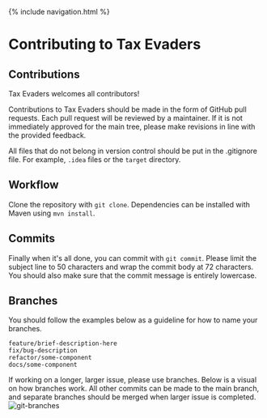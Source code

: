 {% include navigation.html %}
# Contributing to Tax Evaders

## Contributions

Tax Evaders welcomes all contributors!

Contributions to Tax Evaders should be made in the form of GitHub pull requests. Each pull request will
be reviewed by a maintainer. If it is not immediately approved for the main tree, please make revisions
in line with the provided feedback.

All files that do not belong in version control should be put in the .gitignore file. For example, `.idea` files or the `target` directory.

## Workflow

Clone the repository with `git clone`. Dependencies can be installed with Maven using `mvn install`.

## Commits

Finally when it's all done, you can commit with `git commit`. Please limit the subject line to 50 characters and wrap the commit body at 72 characters. 
You should also make sure that the commit message is entirely lowercase. 

## Branches

You should follow the examples below as a guideline for how to name your branches.
```
feature/brief-description-here
fix/bug-description
refactor/some-component
docs/some-component
```
If working on a longer, larger issue, please use branches. Below is a visual on how branches work. All other commits can be made to the main branch, and separate branches should be merged when larger issue is completed. 
![git-branches](https://user-images.githubusercontent.com/40574565/144636388-0d073e07-1f3f-4a8d-9db4-ef61b2a829b8.png)

